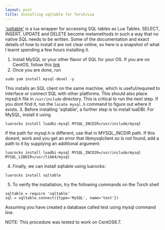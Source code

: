 ```yaml
---
layout: post
title: Installing sqltable for Torch/Lua
---
```


['sqltable'](https://zadzmo.org/code/sqltable/) is a lua wrapper for accessing SQL tables as Lua Tables. SELECT, INSERT, UPDATE and DELETE become metamethods in such a way that no native SQL needs to be written. Some of the documentation and exact details of how to install it are not clear online, so here is a snapshot of what I learnt spending a few hours installing it.

1. Install MySQL or your other flavor of SQL for your OS. If you are on CentOS, follow this [link](http://www.rackspace.com/knowledge_center/article/installing-mysql-server-on-centos)
2. Once you are done, run

```
sudo yum install mysql-devel -y
```

This installs an SQL client on the same machine, which is useful/required to interface or connect SQL with other platforms. This should also place mysql.h file in ```/usr/include``` directory. This is critical to run the next step. If you dont find it, run the ```locate mysql.h``` command to figure out where it exists.
3. Before installing 'sqltable', a further step is to install luaDBI. For MySQL, install it using

```
luarocks install luadbi-mysql MYSQL_INCDIR=/usr/include/mysql
```

If the path for mysql.h is different, use that in MYSQL_INCDIR path.
If this doesnt, work and you get an error that libmysqlclient.so is not found, add a path to it by supplying an additional argument:

```
luarocks install luadbi-mysql MYSQL_INCDIR=/usr/include/mysql MYSQL_LIBDIR=/usr/lib64/mysql
```

4. Finally, we can install sqltable using luarocks:

```
luarocks install sqltable
```

5. To verify the installation, try the following commands on the Torch shell

```
sqltable = require 'sqltable'
sql = sqltable.connect({type='MySQL', name='test'})
```
Assuming you have created a database called test using mysql command line.

NOTE:
This procedure was tested to work on CentOS6.7.
